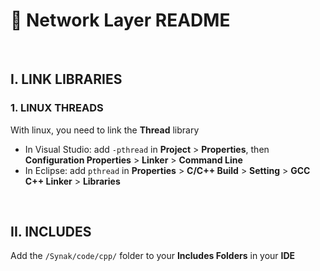 # :bookmark_tabs: Network Layer README

&#160;

## I. LINK LIBRARIES

### 1. LINUX THREADS
With linux, you need to link the **Thread** library 
* In Visual Studio: add ```-pthread``` in **Project** > **Properties**, then **Configuration Properties** > **Linker** > **Command Line**
* In Eclipse: add ```pthread``` in **Properties** > **C/C++ Build** > **Setting** > **GCC C++ Linker** > **Libraries** 

&#160;

## II. INCLUDES
Add the ```/Synak/code/cpp/``` folder to your **Includes Folders** in your **IDE**
